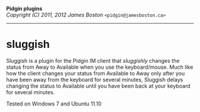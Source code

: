 **Pidgin plugins**  
*Copyright (C) 2011, 2012 James Boston* `<pidgin@jamesboston.ca>`

---
# sluggish  
Sluggish is a plugin for the Pidgin IM client that *sluggishly* changes the
status from Away to Available when you use the keyboard/mouse. Much like how
the client changes your status from Available to Away only after you have been
away from the keyboard for several minutes, Sluggish delays changing the status
to Available until you have been back at your keyboard for several minutes.

Tested on Windows 7 and Ubuntu 11.10
